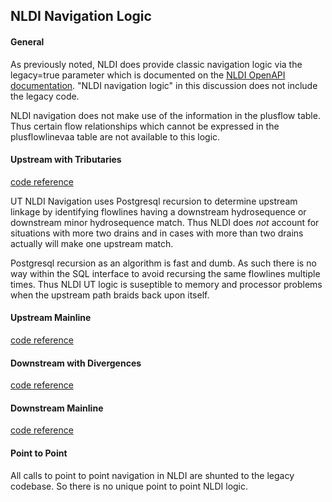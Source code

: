 ## NLDI Navigation Logic

#### General

As previously noted, NLDI does provide classic navigation logic via the legacy=true parameter which is documented on the [NLDI OpenAPI documentation](https://cida.usgs.gov/nldi/swagger-ui.html#!/network-controller/getFlowlinesUsingGET_1).  "NLDI navigation logic" in this discussion does not include the legacy code.

NLDI navigation does not make use of the information in the plusflow table.  Thus certain flow relationships which cannot be expressed in the plusflowlinevaa table are not available to this logic.  

#### Upstream with Tributaries

[code reference](https://github.com/ACWI-SSWD/nldi-services/blob/b7354ed2b6a3be0376c35dae7ff8c4b8626f61d3/src/main/resources/mybatis/navigate.xml#L140-L155)

UT NLDI Navigation uses Postgresql recursion to determine upstream linkage by identifying flowlines having a downstream hydrosequence or downstream minor hydrosequence match.  Thus NLDI does *not* account for situations with more two drains and in cases with more than two drains actually will make one upstream match.  

Postgresql recursion as an algorithm is fast and dumb.  As such there is no way within the SQL interface to avoid recursing the same flowlines multiple times.  Thus NLDI UT logic is suseptible to memory and processor problems when the upstream path braids back upon itself.

#### Upstream Mainline

[code reference](https://github.com/ACWI-SSWD/nldi-services/blob/b7354ed2b6a3be0376c35dae7ff8c4b8626f61d3/src/main/resources/mybatis/navigate.xml#L116-L130)

#### Downstream with Divergences

[code reference](https://github.com/ACWI-SSWD/nldi-services/blob/b7354ed2b6a3be0376c35dae7ff8c4b8626f61d3/src/main/resources/mybatis/navigate.xml#L91-L107)

#### Downstream Mainline

[code reference](https://github.com/ACWI-SSWD/nldi-services/blob/b7354ed2b6a3be0376c35dae7ff8c4b8626f61d3/src/main/resources/mybatis/navigate.xml#L68-L81)

#### Point to Point

All calls to point to point navigation in NLDI are shunted to the legacy codebase.  So there is no unique point to point NLDI logic.

